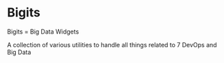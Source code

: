 # Bigits
Bigits = Big Data Widgets

A collection of various utilities to handle all things related to 7 DevOps and Big Data